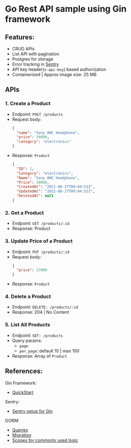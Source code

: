 # Go Rest API sample using Gin framework

## Features:
- CRUD APIs
- List API with pagination
- Postgres for storage
- Error tracking in [Sentry](https://sentry.io/)
- API key header(`x-api-key`) based authorization
- Containerized | Approx image size: 25 MB

## APIs
### 1. Create a Product
- Endpoint: `POST /products`
- Request body:
  ```json
  {
  	"name": "Sony ANC Headphone",
  	"price": 30000,
  	"category": "electronics"
  }
  ```
- Response: `Product`
  ```json
  {
    "ID": 1,
    "Category": "electronics",
    "Name": "Sony ANC Headphone",
    "Price": 30000,
    "CreatedAt": "2021-06-27T09:04:51Z",
    "UpdatedAt": "2021-06-27T09:04:51Z",
    "DeletedAt": null
  }
  ```

### 2. Get a Product
- Endpoint: `GET /products/:id`
- Response: Product

### 3. Update Price of a Product
- Endpoint: `PUT /products/:id`
- Request body:
  ```json
  {
  	"price": 27000
  }
  ```
- Response: `Product`

### 4. Delete a Product
- Endpoint: `DELETE: /products/:id`
- Response: 204 | No Content

### 5. List All Products
- Endpoint: `GET: /products`
- Query params:
  - `page`
  - `per_page`: default 10 | max 100
- Response: Array of `Product`

## References:
Gin Framework:
- [QuickStart](https://gin-gonic.com/docs/quickstart/)

Sentry:
- [Sentry setup for Gin](https://docs.sentry.io/platforms/go/guides/gin)

GORM:
- [Queries](https://gorm.io/docs/query.html)
- [Migration](https://gorm.io/docs/migration.html)
- [Scopes for commonly used logic](https://gorm.io/docs/scopes.html)
